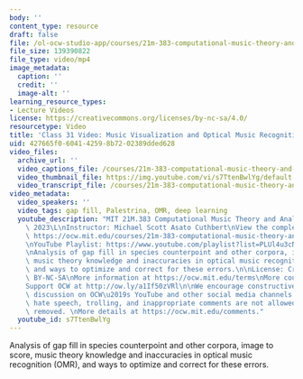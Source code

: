 ```yaml
---
body: ''
content_type: resource
draft: false
file: /ol-ocw-studio-app/courses/21m-383-computational-music-theory-and-analysis-spring-2023/21m383-s23-lecture-31-may-5_360p_16_9.mp4
file_size: 139390822
file_type: video/mp4
image_metadata:
  caption: ''
  credit: ''
  image-alt: ''
learning_resource_types:
- Lecture Videos
license: https://creativecommons.org/licenses/by-nc-sa/4.0/
resourcetype: Video
title: 'Class 31 Video: Music Visualization and Optical Music Recognition'
uid: 427665f0-6041-4259-8b72-02389dded628
video_files:
  archive_url: ''
  video_captions_file: /courses/21m-383-computational-music-theory-and-analysis-spring-2023/1gSZ2wB7EuCCaAS3LauaWaRKWq21YFnk-_transcript.webvtt
  video_thumbnail_file: https://img.youtube.com/vi/s7TtenBwlYg/default.jpg
  video_transcript_file: /courses/21m-383-computational-music-theory-and-analysis-spring-2023/1gSZ2wB7EuCCaAS3LauaWaRKWq21YFnk-_transcript.pdf
video_metadata:
  video_speakers: ''
  video_tags: gap fill, Palestrina, OMR, deep learning
  youtube_description: "MIT 21M.383 Computational Music Theory and Analysis Spring\
    \ 2023\L\nInstructor: Michael Scott Asato Cuthbert\nView the complete course:\
    \ https://ocw.mit.edu/courses/21m-383-computational-music-theory-and-analysis-spring-2023/\L\
    \nYouTube Playlist: https://www.youtube.com/playlist?list=PLUl4u3cNGP62vSB2sI0W8lQFKsmS2-A6R\n\
    \nAnalysis of gap fill in species counterpoint and other corpora, image to score,\
    \ music theory knowledge and inaccuracies in optical music recognition (OMR),\
    \ and ways to optimize and correct for these errors.\n\nLicense: Creative Commons\
    \ BY-NC-SA\nMore information at https://ocw.mit.edu/terms\nMore courses at https://ocw.mit.edu\n\
    Support OCW at http://ow.ly/a1If50zVRl\n\nWe encourage constructive comments and\
    \ discussion on OCW\u2019s YouTube and other social media channels. Personal attacks,\
    \ hate speech, trolling, and inappropriate comments are not allowed and may be\
    \ removed. \nMore details at https://ocw.mit.edu/comments."
  youtube_id: s7TtenBwlYg
---
```

Analysis of gap fill in species counterpoint and other corpora, image to score, music theory knowledge and inaccuracies in optical music recognition (OMR), and ways to optimize and correct for these errors.